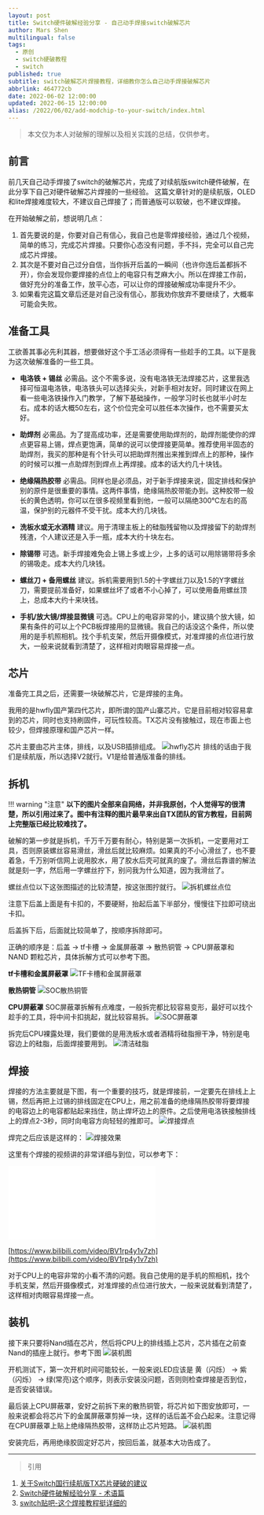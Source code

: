 ```yaml
---
layout: post
title: Switch硬件破解经验分享 - 自己动手焊接switch破解芯片
author: Mars Shen
multilingual: false
tags:
  - 原创
  - switch硬破教程
  - switch
published: true
subtitle: switch破解芯片焊接教程，详细教你怎么自己动手焊接破解芯片
abbrlink: 464772cb
date: 2022-06-02 12:00:00
updated: 2022-06-15 12:00:00
alias: /2022/06/02/add-modchip-to-your-switch/index.html
---
```

>本文仅为本人对破解的理解以及相关实践的总结，仅供参考。

## 前言
前几天自己动手焊接了switch的破解芯片，完成了对续航版switch硬件破解，在此分享下自己对硬件破解芯片焊接的一些经验。
这篇文章针对的是续航版，OLED和lite焊接难度较大，不建议自己焊接了；而普通版可以软破，也不建议焊接。

在开始破解之前，想说明几点：
1. 首先要说的是，你要对自己有信心，我自己也是零焊接经验，通过几个视频，简单的练习，完成芯片焊接。只要你心态没有问题，手不抖，完全可以自己完成芯片焊接。
2. 其次是不要对自己过分自信，当你拆开后盖的一瞬间（也许你连后盖都拆不开），你会发现你要焊接的点位上的电容只有芝麻大小。所以在焊接工作前，做好充分的准备工作，放平心态，可以让你的焊接破解成功率提升不少。
3. 如果看完这篇文章后还是对自己没有信心，那我劝你放弃不要继续了，大概率可能会失败。
<!--more-->

## 准备工具

工欲善其事必先利其器，想要做好这个手工活必须得有一些趁手的工具。以下是我为这次破解准备的一些工具。

- **电洛铁 + 锡丝**
	必需品。这个不需多说，没有电洛铁无法焊接芯片，这里我选择可恒温电洛铁，电洛铁头可以选择尖头，对新手相对友好。同时建议在网上看一些电洛铁操作入门教学，了解下基础操作，一般学习时长也就半小时左右。成本的话大概50左右，这个价位完全可以胜任本次操作，也不需要买太好。
    
- **助焊剂**
	必需品。为了提高成功率，还是需要使用助焊剂的，助焊剂能使你的焊点更容易上锡，焊点更饱满，简单的说可以使焊接更简单。推荐使用半固态的助焊剂，我买的那种是有个针头可以把助焊剂推出来推到焊点上的那种，操作的时候可以推一点助焊剂到焊点上再焊接。成本的话大约几十块钱。
    
- **绝缘隔热胶带**
	必需品。同样也是必须品，对于新手焊接来说，固定排线和保护别的原件是很重要的事情。这两件事情，绝缘隔热胶带能办到。这种胶带一般长的黄色透明，你可以在很多视频里看到他，一般可以隔绝300℃左右的高温，保护别的元器件不受干扰。成本大约几块钱。
    
- **洗板水或无水酒精**
	建议。用于清理主板上的硅脂残留物以及焊接留下的助焊剂残渣，个人建议还是入手一瓶，成本大约十块左右。

- **除锡带**
	可选。新手焊接难免会上锡上多或上少，上多的话可以用除锡带将多余的锡吸走。成本大约几块钱。
    
- **螺丝刀 + 备用螺丝**
	建议。拆机需要用到1.5的十字螺丝刀以及1.5的Y字螺丝刀，需要提前准备好，如果螺丝坏了或者不小心掉了，可以使用备用螺丝顶上，总成本大约十来块钱。
    
- **手机/放大镜/焊接显微镜**
	可选。CPU上的电容非常的小，建议搞个放大镜，如果有条件的可以上个PCB板焊接用的显微镜。我自己的话没这个条件，所以使用的是手机照相机。找个手机支架，然后开摄像模式，对准焊接的点位进行放大，一般来说就看到清楚了，这样相对肉眼容易焊接一点。    

## 芯片

准备完工具之后，还需要一块破解芯片，它是焊接的主角。

我用的是hwfly国产第四代芯片，即所谓的国产山寨芯片。它是目前相对较容易拿到的芯片，同时也支持刷固件，可玩性较高。TX芯片没有接触过，现在市面上也较少，但焊接原理和国产芯片一样。

芯片主要由芯片主体，排线，以及USB插排组成。
![hwfly芯片](/img/switch/Hwfly-for-switch-lite-oled-chip-ic-cable-black-board-payment-sx-cx.png_320x320.webp)
排线的话由于我们是续航版，所以选择V2就行。V1是给普通版准备的排线。

## 拆机

!!! warning "注意"
    **以下的图片全部来自网络，并非我原创，个人觉得写的很清楚，所以引用过来了。图中有注释的图片最早来出自TX团队的官方教程，目前网上完整版已经比较难找了。**

破解的第一步就是拆机，千万千万要有耐心，特别是第一次拆机，一定要用对工具，否则原装螺丝容易滑丝，滑丝后就比较麻烦。如果真的不小心滑丝了，也不要着急，千万别听信网上说用胶水，用了胶水后壳可就真的废了。滑丝后靠谱的解法就是刻一字，然后用一字螺丝拧下，别问我为什么知道，因为我滑丝了。

螺丝点位以下这张图描述的比较清楚，按这张图拧就行。
![拆机螺丝点位](/img/switch/c1.webp)

注意下后盖上面是有卡扣的，不要硬掰，抬起后盖下半部分，慢慢往下拉即可绕出卡扣。

后盖拆下后，后面就比较简单了，按顺序拆除即可。

正确的顺序是：后盖 -> tf卡槽 -> 金属屏蔽罩 -> 散热铜管 -> CPU屏蔽罩和 NAND 颗粒芯片，具体拆解方式可以参考下图。

**tf卡槽和金属屏蔽罩**
![TF卡槽和金属屏蔽罩](/img/switch/c2.webp)

**散热铜管**
![SOC散热铜管](/img/switch/c3.webp)

**CPU屏蔽罩**
SOC屏蔽罩拆解有点难度，一般拆完都比较容易变形，最好可以找个趁手的工具，将中间卡扣挑起，就比较容易拆。
![SOC屏蔽罩](/img/switch/c4.webp)

拆完后CPU裸露处理，我们要做的是用洗板水或者酒精将硅脂擦干净，特别是电容边上的硅脂，后面焊接要用到。
![清洁硅脂](/img/switch/c5.webp)

## 焊接

焊接的方法主要就是下图，有一个重要的技巧，就是焊接前，一定要先在排线上上锡，然后再把上过锡的排线固定在CPU上，用之前准备的绝缘隔热胶带将要焊接的电容边上的电容都贴起来挡住，防止焊坏边上的原件。之后使用电洛铁接触排线上的焊点2-3秒，同时向电容方向轻轻的推即可。
![焊接焊点](/img/switch/c6.webp)

焊完之后应该是这样的：
![焊接效果](/img/switch/c7.webp)

这里有个焊接的视频讲的非常详细与到位，可以参考下：

<iframe src="//player.bilibili.com/player.html?aid=969301681&bvid=BV1rp4y1v7zh&cid=225560839&page=1" scrolling="no" border="0" frameborder="no" framespacing="0" allowfullscreen="true"> </iframe>

[https://www.bilibili.com/video/BV1rp4y1v7zh](https://www.bilibili.com/video/BV1rp4y1v7zh)

对于CPU上的电容非常的小看不清的问题。我自己使用的是手机的照相机，找个手机支架，然后开摄像模式，对准焊接的点位进行放大，一般来说就看到清楚了，这样相对肉眼容易焊接一点。

## 装机

接下来只要将Nand插在芯片，然后将CPU上的排线插上芯片，芯片插在之前查Nand的插座上就行。参考下图
![装机图](/img/switch/c8.webp)

开机测试下，第一次开机时间可能较长，一般来说LED应该是 黄（闪烁） -> 紫（闪烁） -> 绿(常亮)这个顺序，则表示安装没问题，否则则检查焊接是否到位，是否安装错误。

最后装上CPU屏蔽罩，安好之前拆下来的散热铜管，将芯片如下图安放即可，一般来说都会将芯片下的金属屏蔽罩剪掉一块，这样的话后盖不会凸起来。注意记得在CPU屏蔽罩上贴上绝缘隔热胶带，这样防止芯片短路。
![装机图](/img/switch/c9.webp)

安装完后，再用绝缘胶固定好芯片，按回后盖，就基本大功告成了。

---
> 引用

1. [关于Switch国行续航版TX芯片硬破的建议](https://baijiahao.baidu.com/s?id=1683417071721969170&wfr=spider&for=pc)
2. [Switch硬件破解经验分享 - 术语篇](/posts/f96d7ec4/)
3. [switch贴吧-这个焊接教程挺详细的](https://tieba.baidu.com/p/6747262057?red_tag=1250614440)
